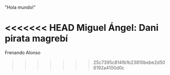 "Hola mundo!"

<<<<<<< HEAD
Miguel Ángel: Dani pirata magrebí
=======
Frenando Alonso

> > > > > > > 25c7395c814fb1b23810bebe2d506192a4100d0c
